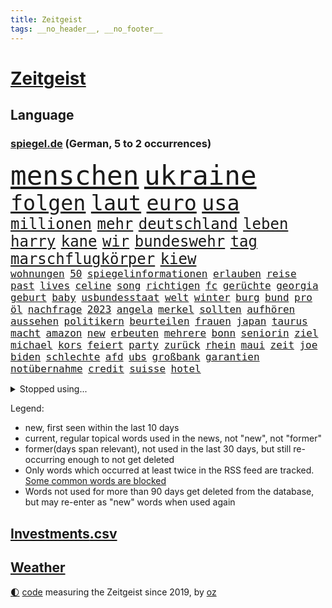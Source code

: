 ```yaml
---
title: Zeitgeist
tags: __no_header__, __no_footer__
---
```


# [Zeitgeist](https://oliz.io/zeitgeist/)

## Language

<h3><a href="https://www.spiegel.de" target="_blank">spiegel.de</a> (German, 5 to 2 occurrences)</h3>
<p style="font-family:monospace">
<span style="font-size:32pt"><a href="news_links.html#menschen" class="current">menschen</a></span>
<span style="font-size:32pt"><a href="news_links.html#ukraine" class="current">ukraine</a></span>
<br>
<span style="font-size:25pt"><a href="news_links.html#folgen" class="current">folgen</a></span>
<span style="font-size:25pt"><a href="news_links.html#laut" class="current">laut</a></span>
<span style="font-size:25pt"><a href="news_links.html#euro" class="current">euro</a></span>
<span style="font-size:25pt"><a href="news_links.html#usa" class="current">usa</a></span>
<br>
<span style="font-size:18pt"><a href="news_links.html#millionen" class="current">millionen</a></span>
<span style="font-size:18pt"><a href="news_links.html#mehr" class="current">mehr</a></span>
<span style="font-size:18pt"><a href="news_links.html#deutschland" class="current">deutschland</a></span>
<span style="font-size:18pt"><a href="news_links.html#leben" class="current">leben</a></span>
<span style="font-size:18pt"><a href="news_links.html#harry" class="current">harry</a></span>
<span style="font-size:18pt"><a href="news_links.html#kane" class="current">kane</a></span>
<span style="font-size:18pt"><a href="news_links.html#wir" class="current">wir</a></span>
<span style="font-size:18pt"><a href="news_links.html#bundeswehr" class="current">bundeswehr</a></span>
<span style="font-size:18pt"><a href="news_links.html#tag" class="current">tag</a></span>
<span style="font-size:18pt"><a href="news_links.html#marschflugkörper" class="current">marschflugkörper</a></span>
<span style="font-size:18pt"><a href="news_links.html#kiew" class="current">kiew</a></span>
<br>
<span style="font-size:12pt"><a href="news_links.html#wohnungen" class="current">wohnungen</a></span>
<span style="font-size:12pt"><a href="news_links.html#50" class="current">50</a></span>
<span style="font-size:12pt"><a href="news_links.html#spiegelinformationen" class="current">spiegelinformationen</a></span>
<span style="font-size:12pt"><a href="news_links.html#erlauben" class="current">erlauben</a></span>
<span style="font-size:12pt"><a href="news_links.html#reise" class="current">reise</a></span>
<span style="font-size:12pt"><a href="news_links.html#past" class="new">past</a></span>
<span style="font-size:12pt"><a href="news_links.html#lives" class="new">lives</a></span>
<span style="font-size:12pt"><a href="news_links.html#celine" class="new">celine</a></span>
<span style="font-size:12pt"><a href="news_links.html#song" class="current">song</a></span>
<span style="font-size:12pt"><a href="news_links.html#richtigen" class="current">richtigen</a></span>
<span style="font-size:12pt"><a href="news_links.html#fc" class="current">fc</a></span>
<span style="font-size:12pt"><a href="news_links.html#gerüchte" class="current">gerüchte</a></span>
<span style="font-size:12pt"><a href="news_links.html#georgia" class="current">georgia</a></span>
<span style="font-size:12pt"><a href="news_links.html#geburt" class="current">geburt</a></span>
<span style="font-size:12pt"><a href="news_links.html#baby" class="current">baby</a></span>
<span style="font-size:12pt"><a href="news_links.html#usbundesstaat" class="current">usbundesstaat</a></span>
<span style="font-size:12pt"><a href="news_links.html#welt" class="current">welt</a></span>
<span style="font-size:12pt"><a href="news_links.html#winter" class="current">winter</a></span>
<span style="font-size:12pt"><a href="news_links.html#burg" class="current">burg</a></span>
<span style="font-size:12pt"><a href="news_links.html#bund" class="current">bund</a></span>
<span style="font-size:12pt"><a href="news_links.html#pro" class="current">pro</a></span>
<span style="font-size:12pt"><a href="news_links.html#öl" class="current">öl</a></span>
<span style="font-size:12pt"><a href="news_links.html#nachfrage" class="current">nachfrage</a></span>
<span style="font-size:12pt"><a href="news_links.html#2023" class="current">2023</a></span>
<span style="font-size:12pt"><a href="news_links.html#angela" class="current">angela</a></span>
<span style="font-size:12pt"><a href="news_links.html#merkel" class="current">merkel</a></span>
<span style="font-size:12pt"><a href="news_links.html#sollten" class="current">sollten</a></span>
<span style="font-size:12pt"><a href="news_links.html#aufhören" class="current">aufhören</a></span>
<span style="font-size:12pt"><a href="news_links.html#aussehen" class="current">aussehen</a></span>
<span style="font-size:12pt"><a href="news_links.html#politikern" class="current">politikern</a></span>
<span style="font-size:12pt"><a href="news_links.html#beurteilen" class="current">beurteilen</a></span>
<span style="font-size:12pt"><a href="news_links.html#frauen" class="current">frauen</a></span>
<span style="font-size:12pt"><a href="news_links.html#japan" class="current">japan</a></span>
<span style="font-size:12pt"><a href="news_links.html#taurus" class="current">taurus</a></span>
<span style="font-size:12pt"><a href="news_links.html#macht" class="current">macht</a></span>
<span style="font-size:12pt"><a href="news_links.html#amazon" class="current">amazon</a></span>
<span style="font-size:12pt"><a href="news_links.html#new" class="current">new</a></span>
<span style="font-size:12pt"><a href="news_links.html#erbeuten" class="new">erbeuten</a></span>
<span style="font-size:12pt"><a href="news_links.html#mehrere" class="current">mehrere</a></span>
<span style="font-size:12pt"><a href="news_links.html#bonn" class="current">bonn</a></span>
<span style="font-size:12pt"><a href="news_links.html#seniorin" class="current">seniorin</a></span>
<span style="font-size:12pt"><a href="news_links.html#ziel" class="current">ziel</a></span>
<span style="font-size:12pt"><a href="news_links.html#michael" class="current">michael</a></span>
<span style="font-size:12pt"><a href="news_links.html#kors" class="new">kors</a></span>
<span style="font-size:12pt"><a href="news_links.html#feiert" class="current">feiert</a></span>
<span style="font-size:12pt"><a href="news_links.html#party" class="current">party</a></span>
<span style="font-size:12pt"><a href="news_links.html#zurück" class="current">zurück</a></span>
<span style="font-size:12pt"><a href="news_links.html#rhein" class="current">rhein</a></span>
<span style="font-size:12pt"><a href="news_links.html#maui" class="new">maui</a></span>
<span style="font-size:12pt"><a href="news_links.html#zeit" class="current">zeit</a></span>
<span style="font-size:12pt"><a href="news_links.html#joe" class="current">joe</a></span>
<span style="font-size:12pt"><a href="news_links.html#biden" class="current">biden</a></span>
<span style="font-size:12pt"><a href="news_links.html#schlechte" class="current">schlechte</a></span>
<span style="font-size:12pt"><a href="news_links.html#afd" class="current">afd</a></span>
<span style="font-size:12pt"><a href="news_links.html#ubs" class="current">ubs</a></span>
<span style="font-size:12pt"><a href="news_links.html#großbank" class="current">großbank</a></span>
<span style="font-size:12pt"><a href="news_links.html#garantien" class="current">garantien</a></span>
<span style="font-size:12pt"><a href="news_links.html#notübernahme" class="new">notübernahme</a></span>
<span style="font-size:12pt"><a href="news_links.html#credit" class="current">credit</a></span>
<span style="font-size:12pt"><a href="news_links.html#suisse" class="current">suisse</a></span>
<span style="font-size:12pt"><a href="news_links.html#hotel" class="current">hotel</a></span>
</p>
<details>
<summary>Stopped using...</summary>
<p class="former" style="font-size:12pt">
bemüht(1023) jens(1023) konzerne(1023) regel(1023) barcelona(1022) beschäftigten(1022) gemeinden(1022) hinweisen(1022) ifoinstitut(1022) krankenhäuser(1022) mitte(1022) oberbürgermeister(1022) reduziert(1022) anschlag(1021) becker(1021) entwicklungen(1021) präsentieren(1021) syrien(1021) verzweifelt(1021) bundespräsident(1020) gegenseitig(1020) steinmeier(1020) demokraten(1019) entdecken(1019) lukaschenko(1019) verschärft(1019) warten(1019) brauchte(1018) entlassung(1018) gerichtshof(1018) gewaltige(1018) sicherheitsbehörden(1018) smartphone(1018) zurzeit(1018) ankündigung(1017) kassiert(1017) untersuchungen(1017) wirkte(1017) abgeordnete(1016) bereiten(1016) einstieg(1016) hinaus(1016) keller(1016) ungarns(1016) usamerikaner(1016) warnung(1016) überrascht(1016) abgeordneten(1015) alternativen(1015) christine(1015) entlässt(1015) hongkong(1015) trennt(1015) anlass(1014) meinem(1014) normalität(1014) spdpolitikerin(1014) bremen(1013) direkt(1013) erklärte(1013) saarland(1013) angekommen(1012) bundesweit(1012) freude(1012) gesundheit(1012) hessen(1012) medikamente(1012) schweigen(1012) verspielt(1012) attentat(1011) eng(1011) illegalen(1011) null(1011) regiert(1011) reiste(1011) stellte(1011) untersuchungsausschuss(1011) werder(1011) enthüllt(1010) italienische(1010) kardinal(1010) käufer(1010) mode(1010) patienten(1010) rollen(1010) verhindert(1010) europäischer(1009) spott(1009) verlierer(1009) 600(1008) rafael(1008) 27(1007) ausgeliefert(1007) beteiligung(1007) erlitt(1007) polnische(1007) potsdam(1007) erschüttert(1006) offiziellen(1006) verbessert(1006) appell(1005) lernt(1005) pflanzen(1005) verschwand(1005) via(1005) wien(1005) berühmten(1004) entsetzen(1004) frankwalter(1003) gesamten(1003) traum(1003) claudia(1001) steckte(1000) verfehlt(1000) brach(996) empfängt(996) fan(996) apps(995) em(995) immunität(995) beschlagnahmt(994) real(994) gehörte(993) erfolgreichsten(992) übernommen(992) großem(990) empfehlung(989) rechtsstreit(989) provoziert(987) spannend(987) favorit(986) rentner(986) s(986) wachsen(985) iranischen(984) wandel(984) automatisch(983) besteht(983) profis(983) verpasste(978) gruppen(976) kandidatur(976) elizabeth(974) günther(974) sogenannten(974) empfangen(973) erhebliche(969) bündnis(968) abschluss(956) polizeiruf(917) gezielt(900) günstig(874) verantwortliche(857) bewirbt(841) stoltenberg(826) geehrt(822) verdi(766) ohnehin(753) bundesrat(742) zugestimmt(736) einführung(723) japans(709) exil(706) günstiges(700) nachmittag(686) 2025(685) befreiung(682) bestätigte(681) fehlender(674) tiger(670) vorteil(665) anton(664) bekräftigt(660) grünenpolitiker(654) jährlich(650) hofreiter(649) halbes(646) zeitpunkt(642) elke(637) heidenreich(637) feiertag(634) tradition(603) stephen(602) außenministerium(600) auseinandersetzungen(598) schloss(595) verschiedenen(592) ruhrgebiet(583) zuständig(578) kanzlers(574) leitete(573) nadal(570) neuwagen(559) widersprechen(559) geplatzt(558) wild(552) geklagt(545) erneuert(543) filmemacher(543) 49(541) fake(541) journalismus(541) überzeugung(529) betrugs(522) bill(521) 17jährige(515) zugenommen(509) dubiosen(505) gelöst(505) vermieter(504) beschuldigten(502) kremltruppen(497) gefangenschaft(495) typ(494) mariupol(493) messerangriff(490) lindners(485) organisierte(481) fair(475) talent(474) zuschauern(469) jesus(451) brasilianische(450) ehrt(436) verfassungswidrig(436) bedingung(434) luisa(432) mordfall(432) steuerhinterziehung(432) fire(431) ancelotti(430) carlo(430) weltverband(430) ausgebaut(428) verzweiflung(427) 8(426) angeschlagenen(426) ran(425) andy(424) ausgezahlt(424) hadert(424) reporterin(424) 79(422) grünenpolitikerin(422) japanische(422) titelverteidiger(422) elisabeth(421) anwältin(420) verklagen(420) steuerzahler(419) iii(418) yorks(413) befeuert(406) veröffentlichen(405) zulassung(402) anlauf(400) alzheimer(397) brasilianischen(397) schwimmen(396) setzten(396) beteuert(393) wozu(391) erobern(389) großeltern(388) tirol(387) olympiasieger(383) 16jähriger(382) bundes(382) verkehrsministerium(380) völker(380) extra(376) islamische(376) 2040(375) erlegen(375) aufgaben(367) neubauer(365) protestbewegung(356) heizung(355) demonstration(353) vertrauliche(352) leopard2panzer(351) streiks(351) einladung(348) raten(346) heikle(340) atomkraftwerk(335) perfekt(335) wenigstens(334) unruhen(332) stephan(326) eben(322) banden(321) durchaus(319) behindert(317) unbeantwortet(317) luftangriff(316) roboter(311) sechsten(311) tel(311) atomausstieg(310) aufholjagd(307) krawalle(303) eingehalten(302) nationaltrainer(302) windsor(302) aviv(300) rechtlichen(299) beihilfe(296) eineinhalb(296) neymar(292) abgestimmt(290) silva(290) freiem(289) direktor(288) exklusiv(288) geheimdokumente(288) steven(288) urteilt(288) jauch(287) razzien(283) besitz(279) massenweise(278) desinformation(276) kohl(276) bedrohungen(275) missionen(275) satelliten(273) titanic(271) baustellen(269) entführt(269) weltall(268) aneinander(266) erleichterung(266) fängt(264) geschmack(264) armin(261) krankenhausreform(259) amerikanerin(258) misstrauen(258) zugeständnisse(257) ausgemacht(256) palmer(256) herrmann(255) jets(254) reißen(253) ulm(252) staates(251) häufigsten(248) düpiert(247) klimaproteste(247) meisterschaft(245) stimmten(244) group(242) häufen(242) autofahrerin(241) jeff(241) migrationspolitik(241) schränken(240) prophezeit(239) verbrenner(239) autokonzern(238) fenster(238) rennens(238) präsidentschaftskandidatur(237) hirn(236) anzahl(235) bemängeln(235) steigern(235) rupert(234) unfalls(234) beunruhigt(230) game(230) hauses(230) duda(229) bernhard(228) kunstwerk(228) ushersteller(228) dunkelheit(226) kontrollen(226) warnstreik(226) begleitung(225) geschwiegen(225) hinnehmen(224) verschafft(224) belgier(220) gekündigt(220) ubahn(219) bundesrechnungshof(215) opfers(215) peinlich(214) kohlendioxid(213) kriegen(213) polizeigewalt(212) reichsbürger(212) gebet(211) aufgefallen(210) betreffen(210) konzernchef(210) kundgebung(210) streamingdienst(209) krawallen(208) mitgliedschaft(207) nepal(207) wilde(207) hungern(206) nizza(206) geringe(205) gängige(205) ignorieren(205) kulturstaatsministerin(205) festivals(204) beeindruckt(203) solcher(203) zehnte(202) tanzt(201) landrat(200) bruchteil(199) fahnder(199) lüdenscheid(199) symptome(199) ussängerin(199) applaus(198) emotionale(197) revision(195) geschadet(194) leistungen(194) demonstrierten(193) fassen(193) geldbuße(192) geschäftsmann(192) plätze(192) entlang(191) 31jährige(190) ausfindig(189) bewahren(189) flaschen(188) minderjährige(188) miete(187) wilden(187) totes(185) adam(184) bundeswirtschaftsminister(184) gewaltsame(184) unosicherheitsrat(184) begeistern(183) parteifreund(183) hoffe(181) ma(181) mitgerissen(181) schwache(180) entwickelten(179) geschult(179) wayne(179) zwang(179) überschreiten(178) palästinensern(177) weimar(177) natomitglied(176) 22jährigen(175) fukushima(175) janet(175) polizeiangaben(175) yellen(175) kilometern(173) süchtig(173) entsprechende(172) jubelten(172) paket(171) rast(171) rheinmetall(171) sozialer(171) regierungsvertreter(170) dasteht(168) döpfner(168) streitgespräch(168) getötete(167) traurig(167) vergiftet(165) cumexskandal(164) generalstaatsanwältin(164) reisten(164) angemeldet(163) bvb(163) junior(163) stürmte(163) ausgleich(162) beilegen(162) bestrafen(162) geständnis(161) bär(160) ankündigt(159) messerangriffs(159) scholz’(159) militäreinsatz(158) abiturienten(157) verzögerung(157) regierungsparteien(156) tourist(156) story(155) massachusetts(154) spiegelcartoonisten(154) briefkasten(153) nachträglich(153) 130(152) brüskiert(152) grüßen(152) loswerden(152) verursachen(152) umstellung(151) komplizen(150) marina(149) objekt(149) schwebt(149) elektrisch(148) langweilig(148) kapstadt(146) radfahrer(146) flugsicherung(145) ökonomin(145) atmen(144) gladbach(144) basketball(143) landtagsabgeordneter(143) tennisprofi(143) verschwörungstheorien(142) 42jähriger(141) backen(141) ofen(141) ratlos(141) reichelt(141) schlappe(140) beigetragen(139) nairobi(139) warburgbank(139) zukünftig(139) kreativ(138) randalierer(137) augsburger(136) ernüchterung(136) beweismittel(135) kreuz(135) bevorstehenden(134) gier(134) umweltverbände(134) büchern(133) chappatte(133) mindestlohn(133) natomitgliedschaft(133) sky(133) stuttmann(133) baltimore(132) mobilisiert(132) zeug(132) aktienkurs(131) beschränken(131) fakten(131) meerestiere(131) prioritäten(131) roger(131) it(130) koma(130) downing(129) frisst(129) hanau(129) regulierung(128) saisonstart(128) wach(127) bären(126) gezahlt(126) nablus(126) usbundesstaats(126) verursachte(126) wärmewende(126) sterbehilfe(125) unbedenklich(125) urteilte(125) verschwörungsmythen(125) rechnungshof(124) wasserwerfer(124) bürgermeisters(123) nutze(123) rüstungskonzern(123) solidarisch(123) absatz(121) abholen(120) aufteilung(120) musikalisch(120) pascal(120) zerreißprobe(120) 88(118) holland(118) kollidiert(118) tarifkonflikt(118) wappnen(118) antiken(117) beruflich(117) pen(117) professionelle(117) deutliches(116) getränk(116) konkurrent(116) periode(116) verblüffenden(116) facebookkonzern(115) flop(115) fußballern(115) spdkanzler(115) 27jähriger(114) duschen(114) gestimmt(114) kader(114) tarifvertrag(114) unterhaus(114) erteilen(113) fantasie(113) tropischen(113) angeschlagene(112) bovenschulte(112) misstrauensvotum(112) angeordnet(111) ludger(111) obduktion(111) wiedergewählt(111) wahnvorstellungen(109) ampelfraktionen(108) adhs(107) leak(107) wahlberechtigte(107) heben(106) italiener(106) eugh(105) malte(105) übergriff(105) linkenchef(104) ökosysteme(103) östlichen(103) basteln(102) dienstleister(102) managerin(102) unerlaubten(102) weltbevölkerung(102) angelegten(101) bereiche(101) gewusst(101) 125(100) vermelden(100) birgt(99) geisel(99) halbiert(99) innovationen(99) lunge(99) zurückgetreten(99) alexey(98) minderjähriger(98) moskaljow(98) ngo(98) rechtspopulistischen(98) stadler(98) theorie(98) 1974(97) 59jährigen(97) fax(97) feststehen(97) konzentration(97) kräftige(97) veranstaltungen(97) hausdurchsuchung(96) nirgendwo(96) verdanken(96) inlandsgeheimdienst(95) niedergestochen(95) sichere(95) ermutigt(93) knappes(93) tageszeitung(93) erhebung(92) existiert(92) ferraripilot(92) nachts(92) berlusconi(91) kolosseum(91) kürzt(91) längste(91) niedrigsten(91) silvio(91) albernheit(90) barry(90) bundestagsuntersuchungsausschuss(90) gekennzeichnet(90) geleakte(90) kettensägen(90) verwendung(90) victor(90) zeitung(90) anwohnern(89) hirntot(89) mildes(89) 9euroticket(88) badehose(88) beschmiert(88) blutigen(88) bvbspieler(88) episoden(88) gegend(88) herausfordernd(88) ikone(88) mathias(88) verunstaltet(88) erpresser(86) hessens(86) kolleginnen(86) privatermittler(86) radklassiker(86) sang(86) twitternutzer(86) zimmermann(86) betriebsräte(85) geburtstagsparty(85) gehaltskürzungen(85) rückzahlung(85) verzückt(85) disziplinarverfahren(84) flüssigkeit(84) frontscheibe(84) netzwerke(84) präsent(84) todesfällen(84) cduabgeordneter(83) formfehler(83) anstiftung(82) dienten(82) freak(82) jagen(82) kaliforniens(82) kasachstan(82) kuchen(82) leslie(82) rettungsmission(82) zusatz(82) durchsetzt(81) enttäuschte(81) schengenraum(81) vergiften(81) berechnung(80) berühmtesten(80) beschließen(80) medienberichte(80) mittäter(80) erbittert(79) girls(79) leidens(79) profiteuren(79) sinnvolle(79) weitreichende(79) überwiesen(79) arabischen(78) auftragskiller(78) genditzki(78) tönen(78) ussupreme(78) bodycamaufnahmen(77) erfordert(77) klimabilanz(77) litauens(77) mach(77) missverhältnis(77) palme(77) zahlungsunfähigkeit(77) abiturprüfungen(76) barbara(76) digitaldrucke(76) geschwindigkeit(76) kleben(76) newton(76) rotenburg(76) sektenführer(76) unterkühlt(76) vorstandsboss(76) wertlose(76) carrie(75) erhöhte(75) grundschüler(75) loud(75) maik(75) rollenklischees(75) zerren(75) einkommensteuer(74) familienunternehmens(74) generiert(74) gewalttätigen(74) grauen(74) high(74) lake(74) miese(74) supreme(74) vergebung(74) adele(73) alkoholisiert(73) bildungsminister(73) datenleck(73) dominierten(73) ereignis(73) exbürgermeister(73) heirateten(73) prominentem(73) gegenständen(72) justizirrtum(72) vermischen(72) angemessene(71) eingeschläfert(71) erzieher(71) sprints(71) vorgeschlagen(71) beteiligte(70) diskutierten(70) exaudichef(70) faszination(70) fertigen(70) frontflügel(70) schmerzgrenze(70) schuldigen(70) selbstversuch(70) tiebreak(70) dreifach(69) forbes(69) pilot(69) präsidentschaftswahlkampf(69) sexualstraftäter(69) todesfälle(69) usdemokraten(69) verstarb(69) 65jähriger(68) aggressiven(68) antun(68) idiot(68) mehreinnahmen(68) ranghohen(68) reeperbahn(68) spielberg(68) tübinger(68) blühende(67) lüneburg(67) perlt(67) tauscht(67) terrorismus(67) chris(66) drohnenattacke(66) dschenin(66) kibildern(66) raschen(66) strafverfolger(66) tendenziell(66) ungehalten(66) 9(65) auftritts(65) chefetagen(65) hauptrennen(65) laschet(65) richteten(65) roboters(65) terrorverdächtige(65) 39jähriger(64) baumgartner(64) beleuchtet(64) costner(64) deckeln(64) erregen(64) fossile(64) fristlose(64) gewähren(64) überflutete(64) 288(63) organisierter(63) rekrutieren(63) samen(63) tätige(63) 60000(62) ausraster(62) bedrängt(62) bergdorf(62) dieselprozess(62) energieintensive(62) fotostrecke(62) gewerkschaftern(62) lasten(62) ungeklärte(62) wmo(62) adeyemi(61) beliebteste(61) exekutiert(61) härteres(61) karim(61) zoff(61) teneriffa(60) versöhnliche(60) ärztliche(60) ökonomische(60) geknüpft(59) hörten(59) knast(59) rattengift(59) waffenpaket(59) altenheime(58) arabische(58) blamiert(58) insolvenzverwalter(58) kenianischen(58) niederzulegen(58) araber(57) coco(57) co₂deponien(57) hinab(57) nackte(57) rechtlich(57) sachschäden(57) santa(57) schützenpanzer(57) skurrilen(57) waffenstillstand(57) bodyguard(56) email(56) koranverbrennung(56) partien(56) zugespitzt(56) übte(56) dschihad(55) klerikerstand(55) ordner(55) suizid(55) treu(55) unstimmigkeiten(55) abgesegnet(54) hoffnungslosigkeit(54) kryptowährungen(54) umfassen(54) vereinbart(54) grunde(53) murphy(53) styles(53) this(53) diego(52) kopfhörer(52) prozessbeginn(52) selbstkritik(52) verzögert(52) windgeschwindigkeiten(52) 11000(51) allan(51) disneyfilm(51) fußballteam(51) israelischem(51) nachweis(51) schillernde(51) wuchs(51) diktaturen(50) fataler(50) gewittern(50) lands(50) luxuriöse(50) titelverteidigung(50) unentdeckt(50) wärme(50) 67(49) betrügern(49) cartoonisten(49) chiliöl(49) dauerkrise(49) erfahrene(49) eugericht(49) geheimdiensten(49) logik(49) polizeikontrolle(49) rundfahrt(49) stichwahl(48) verkehrsplanung(48) anheben(47) bremse(47) cavendish(47) forensische(47) prüflinge(47) unabhängiger(47) wanderten(47) bezos(46) faire(46) ngos(46) stadtverwaltung(46) wortwahl(46) erkennt(45) indiana(45) loslösung(45) präsidentschaftskandidaten(45) schicksals(45) schwangeren(45) sympathisch(45) tiefseebergbau(45) aufsteigen(44) bauteile(44) exverkehrsminister(44) falsches(44) finanzunternehmer(44) heutiger(44) rico(44) stirn(44) amtsträger(43) anzuwerben(43) geschehnisse(43) zone(43) amerikanern(42) amüsieren(42) misshandlung(42) segelflugzeug(42) teilnehmern(42) uskampfjets(42) beratungen(41) cduverkehrssenatorin(41) eiskalt(41) emiraten(41) enttäuschungen(41) fanszene(41) tarifverträge(41) demokratiebewegung(40) dokumentenaffäre(40) leidtragende(40) nikolaus(40) schirdewan(40) stationierung(40) überführen(40) geforderten(39) gescheiterte(39) kadyrow(39) nachtzug(39) passagierjet(39) poster(39) regierungsdokumente(39) rekordhitze(39) strich(39) ungefähr(39) wiesen(39) entwicklungshelfer(38) federer(38) kirevolution(38) plastiksäcke(38) spionagesatelliten(38) 145(37) andreeva(37) ausprobiert(37) helene(37) mirra(37) pflegerin(37) rathäuser(37) zielscheibe(37) cat(36) helen(36) plante(36) stellenwert(36) abo(35) belästigungsvorwürfen(35) besucherin(35) garmischpartenkirchen(35) perücken(35) rising(35) starkoch(35) wümme(35) erlaubte(34) fäden(34) hiesige(34) ramsan(34) tschetschenische(34) bewerberfeld(33) trauma(33) ungeahnte(33) vorgeht(33) befugnisse(32) beschäftigung(32) emirate(32) illerkirchberg(32) nachkommen(32) schuldenbremse(32) selbstbestimmungsgesetz(32) verdonnert(32) brandsätze(31) chemie(31) iga(31) kolonien(31) neugier(31) populistischen(31) stellplätze(31) świątek(31) einschnitte(30) konkurrierende(30) langjährigen(30) sozialdemokrat(30) vorschlagen(30) beitreten(29) niedriger(29) rutte(29) schmerz(29) easyjet(28) muchová(28) polizistinnen(28) riechen(28) sonnencreme(28) spezielles(28) telefon(28) weltkulturerbe(28) abgeschwächt(27) attraktiv(27) drinnen(27) d’azur(27) freikommen(27) hilferufe(27) hubert(27) kapitalismus(27) drehbuch(26) iranerin(26) karolína(26) natostaaten(26) oecdstudie(26) spiegelt(26) übertrieben(26) bergsturz(25) börsengang(25) expedition(25) fleck(25) herunterzuspielen(25) prägte(25) rolling(25) sonnencremespender(25) waggon(25) weisen(25) überlegen(25) aussuchen(24) ehre(24) errechnet(24) raucher(24) theorien(24) hurkacz(23) meines(23) netze(23) pilze(23) produzenten(23) unaufhörlich(23) unhöflich(23) beitrittseinladung(22) beworben(22) klimaschädlichen(22) militärbündnis(22) sonneberg(22) zelle(22) aiwanger(21) architekten(21) genehmigung(21) hochgradig(21) luftverteidigung(21) nochehefrau(21) rumäniens(21) tätigkeiten(21) android(20) badesee(20) fußballem(20) havarierten(20) händen(20) investition(20) jagten(20) nannten(20) quellen(20) rentnerinnen(20) selbstoptimierung(20) voranschreitenden(20) ausgedient(19) gentechnisch(19) kanaren(19) meeresboden(19) staatsmacht(19) verbindlich(19) zusammengestellt(19) programme(18) sommerwetter(18) soziologin(18) unpassend(18) vereitelt(18) vermeidbare(18) alfons(17) homophobe(17) messern(17) nationalkonservativen(17) pechstein(17) pechsteins(17) schuhbeck(17) teilhabe(17) mitgliedsländer(16) parteifreunde(16) popstars(16) clemens(15) fuest(15) heizgesetz(15) ifopräsident(15) ralph(15) rapperin(15) reiseziele(15) schadstoffen(15) speziell(15) befragen(14) feindbild(14) geteilt(14) militäroperation(14) verlieben(14) dänische(13) schmidt(13) vergangen(13) verkehrskontrolle(13) chinooktransporthubschraubern(12) entgegenwirken(12) hitzebedingte(12) hochtouren(12) ladesäule(12) delon(11) limits(11) luxusanwesen(11) mdr(11) palästinensischen(11) rückschritt(11) toptalente(11) victoria(11)
</p>
</details>
<p>Legend:
<ul>
<li><span class="new">new</span>, first seen within the last 10 days</li>
<li><span class="current">current</span>, regular topical words used in the news, not "new", not "former"</li>
<li><span class="former">former(days span relevant)</span>, not used in the last 30 days, but still re-occurring enough to not get deleted</li>
<li>Only words which occurred at least twice in the RSS feed are tracked. <a href="language/filters.py">Some common words are blocked</a></li>
<li>Words not used for more than 90 days get deleted from the database, but may re-enter as "new" words when used again</li>
</ul>
</p>

## [Investments](investments.html)[.csv](investments.csv)

## [Weather](weather.html)

<footer>
<a href="javascript:toggleTheme()" class="nav">🌓</a>
<a href="https://github.com/ooz/zeitgeist">code</a> measuring the Zeitgeist since 2019, by <a href="https://oliz.io">oz</a>
</footer>
